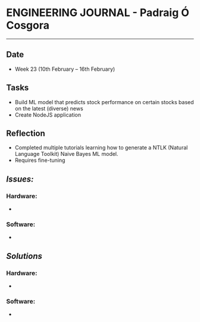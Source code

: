 
# **ENGINEERING JOURNAL - Padraig Ó Cosgora**
----------------------------------------------------------------------

## **Date**
-	Week 23 (10th February – 16th February)

## **Tasks**
-	Build ML model that predicts stock performance on certain stocks based on the latest (diverse) news
- Create NodeJS application 

## **Reflection**
-	Completed multiple tutorials learning how to generate a NTLK (Natural Language Toolkit) Naive Bayes ML model.
- Requires fine-tuning

## **_Issues:_**

### **Hardware:**
-	

### **Software:**
-	

## **_Solutions_**

### **Hardware:**
-	

### **Software:**
-
